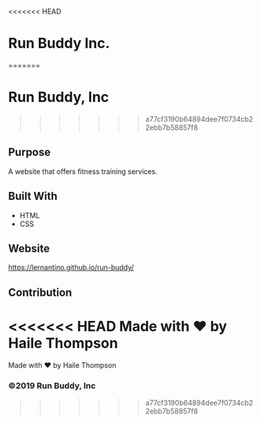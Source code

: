 <<<<<<< HEAD
# Run Buddy Inc.
=======
# Run Buddy, Inc
>>>>>>> a77cf3190b64894dee7f0734cb22ebb7b58857f8

## Purpose
A website that offers fitness training services. 

## Built With
* HTML
* CSS

## Website
https://lernantino.github.io/run-buddy/

## Contribution
<<<<<<< HEAD
Made with ❤️ by Haile Thompson
=======
Made with ❤️ by Haile Thompson

### ©️2019 Run Buddy, Inc 

>>>>>>> a77cf3190b64894dee7f0734cb22ebb7b58857f8
